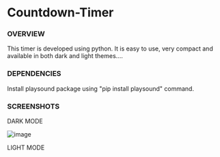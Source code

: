 # Countdown-Timer


### OVERVIEW

This timer is developed using python. It is easy to use, very compact and available in both dark and light themes....


### DEPENDENCIES

Install playsound package using "pip install playsound" command.

### SCREENSHOTS

DARK MODE

![image](https://user-images.githubusercontent.com/80593060/229284413-6063eacc-0530-4ad3-b840-1c561216942e.png)

LIGHT MODE
